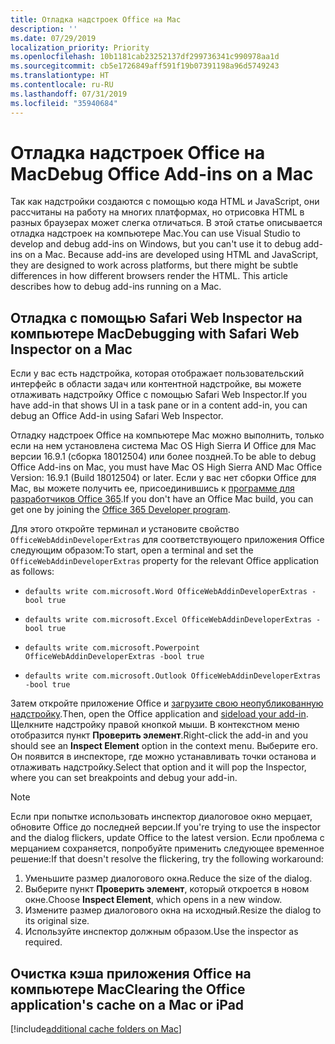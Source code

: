 ```yaml
---
title: Отладка надстроек Office на Mac
description: ''
ms.date: 07/29/2019
localization_priority: Priority
ms.openlocfilehash: 10b1181cab23252137df299736341c990978aa1d
ms.sourcegitcommit: cb5e1726849aff591f19b07391198a96d5749243
ms.translationtype: HT
ms.contentlocale: ru-RU
ms.lasthandoff: 07/31/2019
ms.locfileid: "35940684"
---
```

# <a name="debug-office-add-ins-on-a-mac"></a><span data-ttu-id="597ae-102">Отладка надстроек Office на Mac</span><span class="sxs-lookup"><span data-stu-id="597ae-102">Debug Office Add-ins on a Mac</span></span>

<span data-ttu-id="597ae-p101">Так как надстройки создаются с помощью кода HTML и JavaScript, они рассчитаны на работу на многих платформах, но отрисовка HTML в разных браузерах может слегка отличаться. В этой статье описывается отладка надстроек на компьютере Mac.</span><span class="sxs-lookup"><span data-stu-id="597ae-p101">You can use Visual Studio to develop and debug add-ins on Windows, but you can't use it to debug add-ins on a Mac. Because add-ins are developed using HTML and JavaScript, they are designed to work across platforms, but there might be subtle differences in how different browsers render the HTML. This article describes how to debug add-ins running on a Mac.</span></span>

## <a name="debugging-with-safari-web-inspector-on-a-mac"></a><span data-ttu-id="597ae-105">Отладка с помощью Safari Web Inspector на компьютере Mac</span><span class="sxs-lookup"><span data-stu-id="597ae-105">Debugging with Safari Web Inspector on a Mac</span></span>

<span data-ttu-id="597ae-106">Если у вас есть надстройка, которая отображает пользовательский интерфейс в области задач или контентной надстройке, вы можете отлаживать надстройку Office с помощью Safari Web Inspector.</span><span class="sxs-lookup"><span data-stu-id="597ae-106">If you have add-in that shows UI in a task pane or in a content add-in, you can debug an Office Add-in using Safari Web Inspector.</span></span>

<span data-ttu-id="597ae-107">Отладку надстроек Office на компьютере Mac можно выполнить, только если на нем установлена система Mac OS High Sierra И Office для Mac версии 16.9.1 (сборка 18012504) или более поздней.</span><span class="sxs-lookup"><span data-stu-id="597ae-107">To be able to debug Office Add-ins on Mac, you must have Mac OS High Sierra AND Mac Office Version: 16.9.1 (Build 18012504) or later.</span></span> <span data-ttu-id="597ae-108">Если у вас нет сборки Office для Mac, вы можете получить ее, присоединившись к [программе для разработчиков Office 365](https://aka.ms/o365devprogram).</span><span class="sxs-lookup"><span data-stu-id="597ae-108">If you don't have an Office Mac build, you can get one by joining the [Office 365 Developer program](https://aka.ms/o365devprogram).</span></span>

<span data-ttu-id="597ae-109">Для этого откройте терминал и установите свойство `OfficeWebAddinDeveloperExtras` для соответствующего приложения Office следующим образом:</span><span class="sxs-lookup"><span data-stu-id="597ae-109">To start, open a terminal and set the `OfficeWebAddinDeveloperExtras` property for the relevant Office application as follows:</span></span>

- `defaults write com.microsoft.Word OfficeWebAddinDeveloperExtras -bool true`

- `defaults write com.microsoft.Excel OfficeWebAddinDeveloperExtras -bool true`

- `defaults write com.microsoft.Powerpoint OfficeWebAddinDeveloperExtras -bool true`

- `defaults write com.microsoft.Outlook OfficeWebAddinDeveloperExtras -bool true`

<span data-ttu-id="597ae-110">Затем откройте приложение Office и [загрузите свою неопубликованную надстройку](sideload-an-office-add-in-on-ipad-and-mac.md).</span><span class="sxs-lookup"><span data-stu-id="597ae-110">Then, open the Office application and [sideload your add-in](sideload-an-office-add-in-on-ipad-and-mac.md).</span></span> <span data-ttu-id="597ae-111">Щелкните надстройку правой кнопкой мыши. В контекстном меню отобразится пункт **Проверить элемент**.</span><span class="sxs-lookup"><span data-stu-id="597ae-111">Right-click the add-in and you should see an **Inspect Element** option in the context menu.</span></span> <span data-ttu-id="597ae-112">Выберите его. Он появится в инспекторе, где можно устанавливать точки останова и отлаживать надстройку.</span><span class="sxs-lookup"><span data-stu-id="597ae-112">Select that option and it will pop the Inspector, where you can set breakpoints and debug your add-in.</span></span>

> [!NOTE]
> <span data-ttu-id="597ae-113">Если при попытке использовать инспектор диалоговое окно мерцает, обновите Office до последней версии.</span><span class="sxs-lookup"><span data-stu-id="597ae-113">If you're trying to use the inspector and the dialog flickers, update Office to the latest version.</span></span> <span data-ttu-id="597ae-114">Если проблема с мерцанием сохраняется, попробуйте применить следующее временное решение:</span><span class="sxs-lookup"><span data-stu-id="597ae-114">If that doesn't resolve the flickering, try the following workaround:</span></span>
> 1. <span data-ttu-id="597ae-115">Уменьшите размер диалогового окна.</span><span class="sxs-lookup"><span data-stu-id="597ae-115">Reduce the size of the dialog.</span></span>
> 2. <span data-ttu-id="597ae-116">Выберите пункт **Проверить элемент**, который откроется в новом окне.</span><span class="sxs-lookup"><span data-stu-id="597ae-116">Choose **Inspect Element**, which opens in a new window.</span></span>
> 3. <span data-ttu-id="597ae-117">Измените размер диалогового окна на исходный.</span><span class="sxs-lookup"><span data-stu-id="597ae-117">Resize the dialog to its original size.</span></span>
> 4. <span data-ttu-id="597ae-118">Используйте инспектор должным образом.</span><span class="sxs-lookup"><span data-stu-id="597ae-118">Use the inspector as required.</span></span>

## <a name="clearing-the-office-applications-cache-on-a-mac"></a><span data-ttu-id="597ae-119">Очистка кэша приложения Office на компьютере Mac</span><span class="sxs-lookup"><span data-stu-id="597ae-119">Clearing the Office application's cache on a Mac or iPad</span></span>

[!include[additional cache folders on Mac](../includes/mac-cache-folders.md)]
